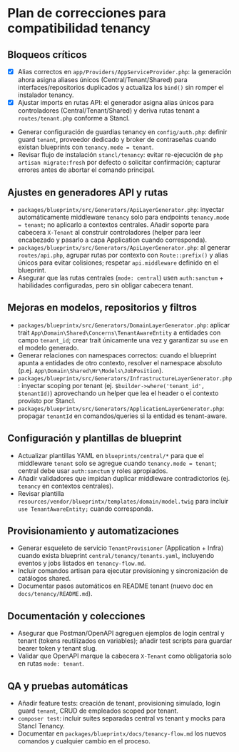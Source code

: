 # Plan de correcciones para compatibilidad tenancy

## Bloqueos críticos

- [x] Alias correctos en `app/Providers/AppServiceProvider.php`: la generación ahora asigna aliases únicos (Central/Tenant/Shared) para interfaces/repositorios duplicados y actualiza los `bind()` sin romper el instalador tenancy.
- [x] Ajustar imports en rutas API: el generador asigna alias únicos para controladores (Central/Tenant/Shared) y deriva rutas tenant a `routes/tenant.php` conforme a Stancl.
- Generar configuración de guardias tenancy en `config/auth.php`: definir guard `tenant`, proveedor dedicado y broker de contraseñas cuando existan blueprints con `tenancy.mode = tenant`.
- Revisar flujo de instalación `stancl/tenancy`: evitar re-ejecución de `php artisan migrate:fresh` por defecto o solicitar confirmación; capturar errores antes de abortar el comando principal.

## Ajustes en generadores API y rutas

- `packages/blueprintx/src/Generators/ApiLayerGenerator.php`: inyectar automáticamente middleware `tenancy` solo para endpoints `tenancy.mode = tenant`; no aplicarlo a contextos centrales. Añadir soporte para cabecera `X-Tenant` al construir controladores (helper para leer encabezado y pasarlo a capa Application cuando corresponda).
- `packages/blueprintx/src/Generators/ApiLayerGenerator.php`: al generar `routes/api.php`, agrupar rutas por contexto con `Route::prefix()` y alias únicos para evitar colisiones; respetar `api.middleware` definido en el blueprint.
- Asegurar que las rutas centrales (`mode: central`) usen `auth:sanctum` + habilidades configuradas, pero sin obligar cabecera tenant.

## Mejoras en modelos, repositorios y filtros

- `packages/blueprintx/src/Generators/DomainLayerGenerator.php`: aplicar trait `App\Domain\Shared\Concerns\TenantAwareEntity` a entidades con campo `tenant_id`; crear trait únicamente una vez y garantizar su `use` en el modelo generado.
- Generar relaciones con namespaces correctos: cuando el blueprint apunta a entidades de otro contexto, resolver el namespace absoluto (p.ej. `App\Domain\Shared\Hr\Models\JobPosition`).
- `packages/blueprintx/src/Generators/InfrastructureLayerGenerator.php`: inyectar scoping por tenant (ej. `$builder->where('tenant_id', $tenantId)`) aprovechando un helper que lea el header o el contexto provisto por Stancl.
- `packages/blueprintx/src/Generators/ApplicationLayerGenerator.php`: propagar `tenantId` en comandos/queries si la entidad es tenant-aware.

## Configuración y plantillas de blueprint

- Actualizar plantillas YAML en `blueprints/central/*` para que el middleware `tenant` solo se agregue cuando `tenancy.mode = tenant`; central debe usar `auth:sanctum` y roles apropiados.
- Añadir validadores que impidan duplicar middleware contradictorios (ej. `tenancy` en contextos centrales).
- Revisar plantilla `resources/vendor/blueprintx/templates/domain/model.twig` para incluir `use TenantAwareEntity;` cuando corresponda.

## Provisionamiento y automatizaciones

- Generar esqueleto de servicio `TenantProvisioner` (Application + Infra) cuando exista blueprint `central/tenancy/tenants.yaml`, incluyendo eventos y jobs listados en `tenancy-flow.md`.
- Incluir comandos artisan para ejecutar provisioning y sincronización de catálogos shared.
- Documentar pasos automáticos en README tenant (nuevo doc en `docs/tenancy/README.md`).

## Documentación y colecciones

- Asegurar que Postman/OpenAPI agreguen ejemplos de login central y tenant (tokens reutilizados en variables); añadir test scripts para guardar bearer token y tenant slug.
- Validar que OpenAPI marque la cabecera `X-Tenant` como obligatoria solo en rutas `mode: tenant`.

## QA y pruebas automáticas

- Añadir feature tests: creación de tenant, provisioning simulado, login guard `tenant`, CRUD de empleados scoped por tenant.
- `composer test`: incluir suites separadas central vs tenant y mocks para Stancl Tenancy.
- Documentar en `packages/blueprintx/docs/tenancy-flow.md` los nuevos comandos y cualquier cambio en el proceso.
